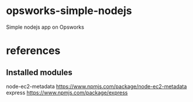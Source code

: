 # opsworks-simple-nodejs
Simple nodejs app on Opsworks

# references
Installed modules
-----
node-ec2-metadata https://www.npmjs.com/package/node-ec2-metadata
express https://www.npmjs.com/package/express
